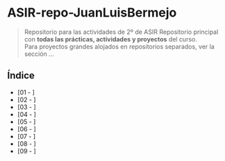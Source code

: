 # ASIR-repo-JuanLuisBermejo

> Repositorio para las actividades de 2º de ASIR
> Repositorio principal con **todas las prácticas, actividades y proyectos** del curso.  
> Para proyectos grandes alojados en repositorios separados, ver la sección ... 

## Índice
- [01 - ]
- [02 - ]
- [03 - ]
- [04 - ]
- [05 - ]
- [06 - ]
- [07 - ]
- [08 - ]
- [09 - ]
